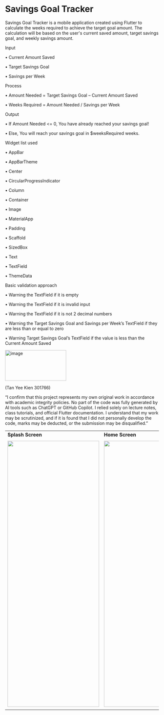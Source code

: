 # Savings Goal Tracker

Savings Goal Tracker is a mobile application created using Flutter to calculate the weeks required to achieve the target goal amount. The calculation will be based on the user's current saved amount, target savings goal, and weekly savings amount.

Input

  •	Current Amount Saved
  
  •	Target Savings Goal
  
  •	Savings per Week
  
Process

  •	Amount Needed = Target Savings Goal – Current Amount Saved
  
  •	Weeks Required = Amount Needed / Savings per Week
  
Output

  •	If Amount Needed <= 0, You have already reached your savings goal!
  
  •	Else, You will reach your savings goal in $weeksRequired weeks.

Widget list used

  •	AppBar
  
  •	AppBarTheme
  
  •	Center
  
  •	CircularProgressIndicator
  
  •	Column
  
  •	Container
  
  •	Image
  
  •	MaterialApp
  
  •	Padding
  
  •	Scaffold
  
  •	SizedBox
  
  •	Text
  
  •	TextField
  
  •	ThemeData

Basic validation approach

  •	Warning the TextField if it is empty
  
  •	Warning the TextField if it is invalid input
  
  •	Warning the TextField if it is not 2 decimal numbers
  
  •	Warning the Target Savings Goal and Savings per Week’s TextField if they are less than or equal to zero
  
  •	Warning Target Savings Goal’s TextField if the value is less than the Current Amount Saved


<img width="200" height="100" alt="image" src="https://github.com/user-attachments/assets/313943ff-1ea4-47fc-8261-0df5384da7e2" />

(Tan Yee Kien 301766)

“I confirm that this project represents my own original work in accordance with academic integrity policies. No part of the code was fully generated by AI tools such as ChatGPT or GitHub Copilot. I relied solely on lecture notes, class tutorials, and official Flutter documentation. I understand that my work may be scrutinized, and if it is found that I did not personally develop the code, marks may be deducted, or the submission may be disqualified.”

<table>
  <tr>
    <td><b>Splash Screen</b></td>
    <td><b>Home Screen</b></td>
    <td><b>Home Screen After Calculation</b></td>
  </tr>
  <tr>
    <td><img src="https://github.com/user-attachments/assets/c8d61597-161d-427e-aac8-74cf3fa094e6" width="300" height="868"></td>
    <td><img src="https://github.com/user-attachments/assets/67dfae5d-0cd4-4d89-91a2-3b1dd0f56fc8" width="300" height="868"></td>
    <td><img src="https://github.com/user-attachments/assets/da3f2ee1-da0d-4fe8-a8e2-d76676c769ba" width="300" height="877"></td>
  </tr>
</table>

